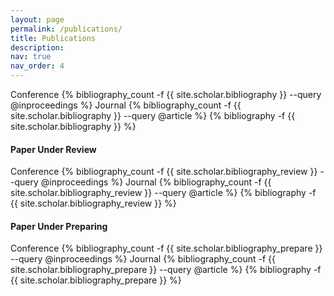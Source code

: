 ```yaml
---
layout: page
permalink: /publications/
title: Publications
description: 
nav: true
nav_order: 4
---
```

<!-- _pages/publications.md -->
<div class="publications">
<span class="badge font-weight-bold primary-color-dark align-middle" style="width: 110px;">
    Conference <span class="badge badge-primary">{% bibliography_count -f {{ site.scholar.bibliography }} --query @inproceedings %}</span>
</span>
<span class="badge font-weight-bold danger-color-dark align-middle" style="width: 110px;">
    Journal <span class="badge badge-danger">{% bibliography_count -f {{ site.scholar.bibliography }} --query @article %}</span>
</span>
<!-- <span class="badge font-weight-bold success-color-dark align-middle" style="width: 110px;">
    Book Chapter <span class="badge badge-success">{% bibliography_count -f {{ site.scholar.bibliography }} --query @book %}</span>
</span> -->
{% bibliography -f {{ site.scholar.bibliography }} %}
</div>

<div class="publications">
<h4>Paper Under Review</h4>
<span class="badge font-weight-bold primary-color-dark align-middle" style="width: 110px;">
    Conference <span class="badge badge-primary">{% bibliography_count -f {{ site.scholar.bibliography_review }} --query @inproceedings %}</span>
</span>
<span class="badge font-weight-bold danger-color-dark align-middle" style="width: 110px;">
    Journal <span class="badge badge-danger">{% bibliography_count -f {{ site.scholar.bibliography_review }} --query @article %}</span>
</span>
{% bibliography -f {{ site.scholar.bibliography_review }} %}
</div>

<div class="publications">
<h4>Paper Under Preparing</h4>
<span class="badge font-weight-bold primary-color-dark align-middle" style="width: 110px;">
    Conference <span class="badge badge-primary">{% bibliography_count -f {{ site.scholar.bibliography_prepare }} --query @inproceedings %}</span>
</span>
<span class="badge font-weight-bold danger-color-dark align-middle" style="width: 110px;">
    Journal <span class="badge badge-danger">{% bibliography_count -f {{ site.scholar.bibliography_prepare }} --query @article %}</span>
</span>
{% bibliography -f {{ site.scholar.bibliography_prepare }} %}
</div>

